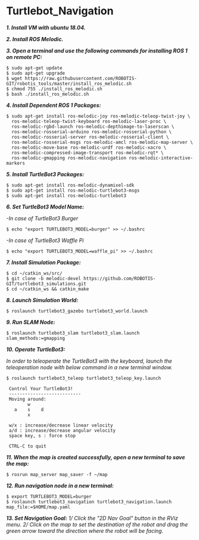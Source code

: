 # Turtlebot_Navigation
**_1. Install VM with ubuntu 18.04._**

**_2. Install ROS Melodic._**

**_3. Open a terminal and use the following commands for installing ROS 1 on remote PC:_**
```
$ sudo apt-get update
$ sudo apt-get upgrade
$ wget https://raw.githubusercontent.com/ROBOTIS-GIT/robotis_tools/master/install_ros_melodic.sh
$ chmod 755 ./install_ros_melodic.sh 
$ bash ./install_ros_melodic.sh
```
**_4. Install Dependent ROS 1 Packages:_**
```
$ sudo apt-get install ros-melodic-joy ros-melodic-teleop-twist-joy \
  ros-melodic-teleop-twist-keyboard ros-melodic-laser-proc \
  ros-melodic-rgbd-launch ros-melodic-depthimage-to-laserscan \
  ros-melodic-rosserial-arduino ros-melodic-rosserial-python \
  ros-melodic-rosserial-server ros-melodic-rosserial-client \
  ros-melodic-rosserial-msgs ros-melodic-amcl ros-melodic-map-server \
  ros-melodic-move-base ros-melodic-urdf ros-melodic-xacro \
  ros-melodic-compressed-image-transport ros-melodic-rqt* \
  ros-melodic-gmapping ros-melodic-navigation ros-melodic-interactive-markers
```
**_5. Install TurtleBot3 Packages:_**
```
$ sudo apt-get install ros-melodic-dynamixel-sdk
$ sudo apt-get install ros-melodic-turtlebot3-msgs
$ sudo apt-get install ros-melodic-turtlebot3
```
**_6. Set TurtleBot3 Model Name:_**

_-In case of TurtleBot3 Burger_
```
$ echo "export TURTLEBOT3_MODEL=burger" >> ~/.bashrc
```
_-In case of TurtleBot3 Waffle Pi_
```
$ echo "export TURTLEBOT3_MODEL=waffle_pi" >> ~/.bashrc
```
**_7. Install Simulation Package:_**
```
$ cd ~/catkin_ws/src/
$ git clone -b melodic-devel https://github.com/ROBOTIS-GIT/turtlebot3_simulations.git
$ cd ~/catkin_ws && catkin_make
```
**_8. Launch Simulation World:_**
```
$ roslaunch turtlebot3_gazebo turtlebot3_world.launch
```
**_9. Run SLAM Node:_**
```
$ roslaunch turtlebot3_slam turtlebot3_slam.launch slam_methods:=gmapping
```
**_10. Operate TurtleBot3:_**

_In order to teleoperate the TurtleBot3 with the keyboard, launch the teleoperation node with below command in a new terminal window._
```
$ roslaunch turtlebot3_teleop turtlebot3_teleop_key.launch

 Control Your TurtleBot3!
 ---------------------------
 Moving around:
        w
   a    s    d
        x

 w/x : increase/decrease linear velocity
 a/d : increase/decrease angular velocity
 space key, s : force stop

 CTRL-C to quit
```
**_11. When the map is created successfully, open a new terminal to save the map:_**
```
$ rosrun map_server map_saver -f ~/map
```
**_12. Run navigation node in a new terminal:_**
```
$ export TURTLEBOT3_MODEL=burger
$ roslaunch turtlebot3_navigation turtlebot3_navigation.launch map_file:=$HOME/map.yaml
```
**_13. Set Navigation Goal:_**
_1/ Click the "2D Nav Goal" button in the RViz menu._
_2/ Click on the map to set the destination of the robot and drag the green arrow toward the direction where the robot will be facing._

